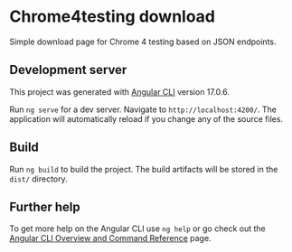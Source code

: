 # Chrome4testing download

Simple download page for Chrome 4 testing based on JSON endpoints.





## Development server

This project was generated with [Angular CLI](https://github.com/angular/angular-cli) version 17.0.6.

Run `ng serve` for a dev server. Navigate to `http://localhost:4200/`. The application will automatically reload if you change any of the source files.

## Build

Run `ng build` to build the project. The build artifacts will be stored in the `dist/` directory.

## Further help

To get more help on the Angular CLI use `ng help` or go check out the [Angular CLI Overview and Command Reference](https://angular.io/cli) page.

